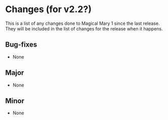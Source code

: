 # Changes (for v2.2?)
This is a list of any changes done to Magical Mary 1 since the last release. They will be included in the list of changes for the release when it happens.
## Bug-fixes
* None
## Major
* None
## Minor
* None